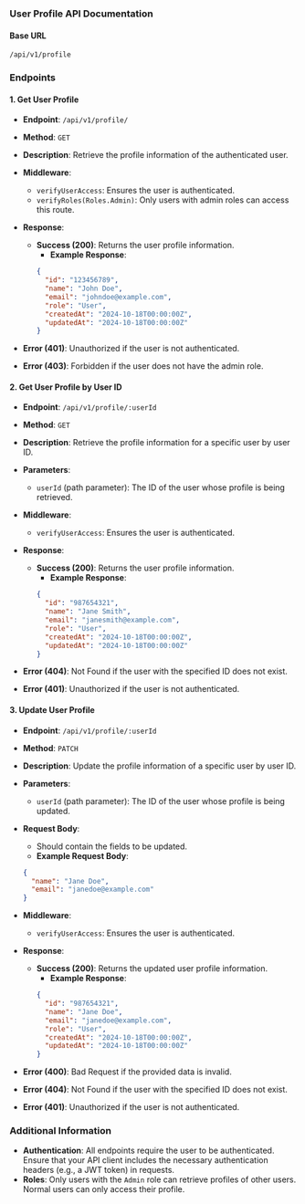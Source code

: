 

### User Profile API Documentation

#### Base URL
```
/api/v1/profile
```

### Endpoints

#### 1. **Get User Profile**
- **Endpoint**: `/api/v1/profile/`
- **Method**: `GET`
- **Description**: Retrieve the profile information of the authenticated user.
- **Middleware**: 
  - `verifyUserAccess`: Ensures the user is authenticated.
  - `verifyRoles(Roles.Admin)`: Only users with admin roles can access this route.
  
- **Response**:
  - **Success (200)**: Returns the user profile information.
    - **Example Response**:
    ```json
    {
      "id": "123456789",
      "name": "John Doe",
      "email": "johndoe@example.com",
      "role": "User",
      "createdAt": "2024-10-18T00:00:00Z",
      "updatedAt": "2024-10-18T00:00:00Z"
    }
    ```

- **Error (401)**: Unauthorized if the user is not authenticated.
- **Error (403)**: Forbidden if the user does not have the admin role.

#### 2. **Get User Profile by User ID**
- **Endpoint**: `/api/v1/profile/:userId`
- **Method**: `GET`
- **Description**: Retrieve the profile information for a specific user by user ID.
- **Parameters**: 
  - `userId` (path parameter): The ID of the user whose profile is being retrieved.
  
- **Middleware**: 
  - `verifyUserAccess`: Ensures the user is authenticated.
  
- **Response**:
  - **Success (200)**: Returns the user profile information.
    - **Example Response**:
    ```json
    {
      "id": "987654321",
      "name": "Jane Smith",
      "email": "janesmith@example.com",
      "role": "User",
      "createdAt": "2024-10-18T00:00:00Z",
      "updatedAt": "2024-10-18T00:00:00Z"
    }
    ```

- **Error (404)**: Not Found if the user with the specified ID does not exist.
- **Error (401)**: Unauthorized if the user is not authenticated.

#### 3. **Update User Profile**
- **Endpoint**: `/api/v1/profile/:userId`
- **Method**: `PATCH`
- **Description**: Update the profile information of a specific user by user ID.
- **Parameters**:
  - `userId` (path parameter): The ID of the user whose profile is being updated.
  
- **Request Body**: 
  - Should contain the fields to be updated.
  - **Example Request Body**:
  ```json
  {
    "name": "Jane Doe",
    "email": "janedoe@example.com"
  }
  ```

- **Middleware**: 
  - `verifyUserAccess`: Ensures the user is authenticated.

- **Response**:
  - **Success (200)**: Returns the updated user profile information.
    - **Example Response**:
    ```json
    {
      "id": "987654321",
      "name": "Jane Doe",
      "email": "janedoe@example.com",
      "role": "User",
      "createdAt": "2024-10-18T00:00:00Z",
      "updatedAt": "2024-10-18T00:00:00Z"
    }
    ```

- **Error (400)**: Bad Request if the provided data is invalid.
- **Error (404)**: Not Found if the user with the specified ID does not exist.
- **Error (401)**: Unauthorized if the user is not authenticated.

### Additional Information
- **Authentication**: All endpoints require the user to be authenticated. Ensure that your API client includes the necessary authentication headers (e.g., a JWT token) in requests.
- **Roles**: Only users with the `Admin` role can retrieve profiles of other users. Normal users can only access their profile.

